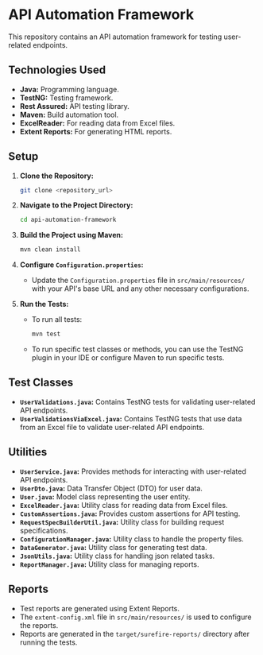 # API Automation Framework

This repository contains an API automation framework for testing user-related endpoints.

## Technologies Used

* **Java:** Programming language.
* **TestNG:** Testing framework.
* **Rest Assured:** API testing library.
* **Maven:** Build automation tool.
* **ExcelReader:** For reading data from Excel files.
* **Extent Reports:** For generating HTML reports.

## Setup

1.  **Clone the Repository:**

    ```bash
    git clone <repository_url>
    ```

2.  **Navigate to the Project Directory:**

    ```bash
    cd api-automation-framework
    ```

3.  **Build the Project using Maven:**

    ```bash
    mvn clean install
    ```

4.  **Configure `Configuration.properties`:**

    * Update the `Configuration.properties` file in `src/main/resources/` with your API's base URL and any other necessary configurations.

5.  **Run the Tests:**

    * To run all tests:

        ```bash
        mvn test
        ```

    * To run specific test classes or methods, you can use the TestNG plugin in your IDE or configure Maven to run specific tests.

## Test Classes

* **`UserValidations.java`:** Contains TestNG tests for validating user-related API endpoints.
* **`UserValidationsViaExcel.java`:** Contains TestNG tests that use data from an Excel file to validate user-related API endpoints.

## Utilities

* **`UserService.java`:** Provides methods for interacting with user-related API endpoints.
* **`UserDto.java`:** Data Transfer Object (DTO) for user data.
* **`User.java`:** Model class representing the user entity.
* **`ExcelReader.java`:** Utility class for reading data from Excel files.
* **`CustomAssertions.java`:** Provides custom assertions for API testing.
* **`RequestSpecBuilderUtil.java`:** Utility class for building request specifications.
* **`ConfigurationManager.java`:** Utility class to handle the property files.
* **`DataGenerator.java`:** Utility class for generating test data.
* **`JsonUtils.java`:** Utility class for handling json related tasks.
* **`ReportManager.java`:** Utility class for managing reports.

## Reports

* Test reports are generated using Extent Reports.
* The `extent-config.xml` file in `src/main/resources/` is used to configure the reports.
* Reports are generated in the `target/surefire-reports/` directory after running the tests.
